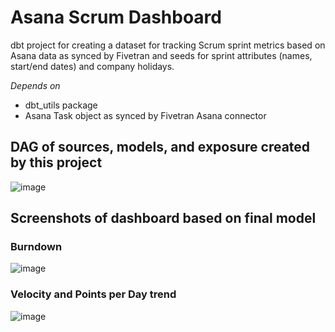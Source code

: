 # Asana Scrum Dashboard
dbt project for creating a dataset for tracking Scrum sprint metrics based on Asana data as synced by Fivetran and seeds for sprint attributes (names, start/end dates) and company holidays.

*Depends on*
- dbt_utils package
- Asana Task object as synced by Fivetran Asana connector

## DAG of sources, models, and exposure created by this project
![image](https://user-images.githubusercontent.com/38505252/222024419-fb1ed2eb-8834-4e95-b5f7-c99e96842a72.png)

## Screenshots of dashboard based on final model
### Burndown
![image](https://user-images.githubusercontent.com/38505252/222024833-f5214875-ebb1-4d8e-a34c-68ab5ccbe79b.png)

### Velocity and Points per Day trend
![image](https://user-images.githubusercontent.com/38505252/222024984-744611d4-f8e9-4128-a3ab-cb06cf405ba0.png)
